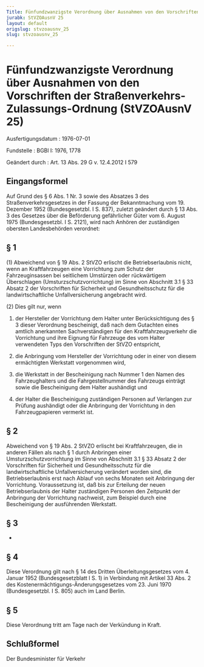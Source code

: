 ```yaml
---
Title: Fünfundzwanzigste Verordnung über Ausnahmen von den Vorschriften der Straßenverkehrs-Zulassungs-Ordnung
jurabk: StVZOAusnV 25
layout: default
origslug: stvzoausnv_25
slug: stvzoausnv_25

---
```


# Fünfundzwanzigste Verordnung über Ausnahmen von den Vorschriften der Straßenverkehrs-Zulassungs-Ordnung (StVZOAusnV 25)

Ausfertigungsdatum
:   1976-07-01

Fundstelle
:   BGBl I: 1976, 1778

Geändert durch
:   Art. 13 Abs. 29 G v. 12.4.2012 I 579


## Eingangsformel

Auf Grund des § 6 Abs. 1 Nr. 3 sowie des Absatzes 3 des Straßenverkehrsgesetzes in der Fassung der Bekanntmachung vom 19. Dezember 1952 (Bundesgesetzbl. I S. 837), zuletzt geändert durch § 13 Abs. 3 des Gesetzes über die Beförderung gefährlicher Güter vom 6. August 1975 (Bundesgesetzbl. I S. 2121), wird nach Anhören der zuständigen obersten Landesbehörden verordnet:


## § 1

(1) Abweichend von § 19 Abs. 2 StVZO erlischt die Betriebserlaubnis nicht, wenn an Kraftfahrzeugen eine Vorrichtung zum Schutz der Fahrzeuginsassen bei seitlichem Umstürzen oder rückwärtigem Überschlagen (Umsturzschutzvorrichtung) im Sinne von Abschnitt 3.1 § 33 Absatz 2 der Vorschriften für Sicherheit und Gesundheitsschutz für die landwirtschaftliche Unfallversicherung angebracht wird.

(2) Dies gilt nur, wenn

1.  der Hersteller der Vorrichtung dem Halter unter Berücksichtigung des § 3 dieser Verordnung bescheinigt, daß nach dem Gutachten eines amtlich anerkannten Sachverständigen für den Kraftfahrzeugverkehr die Vorrichtung und ihre Eignung für Fahrzeuge des vom Halter verwendeten Typs den Vorschriften der StVZO entspricht,


2.  die Anbringung vom Hersteller der Vorrichtung oder in einer von diesem ermächtigten Werkstatt vorgenommen wird,


3.  die Werkstatt in der Bescheinigung nach Nummer 1 den Namen des Fahrzeughalters und die Fahrgestellnummer des Fahrzeugs einträgt sowie die Bescheinigung dem Halter aushändigt und


4.  der Halter die Bescheinigung zuständigen Personen auf Verlangen zur Prüfung aushändigt oder die Anbringung der Vorrichtung in den Fahrzeugpapieren vermerkt ist.





## § 2

Abweichend von § 19 Abs. 2 StVZO erlischt bei Kraftfahrzeugen, die in anderen Fällen als nach § 1 durch Anbringen einer Umsturzschutzvorrichtung im Sinne von Abschnitt 3.1 § 33 Absatz 2 der Vorschriften für Sicherheit und Gesundheitsschutz für die landwirtschaftliche Unfallversicherung verändert worden sind, die Betriebserlaubnis erst nach Ablauf von sechs Monaten seit Anbringung der Vorrichtung. Voraussetzung ist, daß bis zur Erteilung der neuen Betriebserlaubnis der Halter zuständigen Personen den Zeitpunkt der Anbringung der Vorrichtung nachweist, zum Beispiel durch eine Bescheinigung der ausführenden Werkstatt.


## § 3

-


## § 4

Diese Verordnung gilt nach § 14 des Dritten Überleitungsgesetzes vom 4. Januar 1952 (Bundesgesetzblatt I S. 1) in Verbindung mit Artikel 33 Abs. 2 des Kostenermächtigungs-Änderungsgesetzes vom 23. Juni 1970 (Bundesgesetzbl. I S. 805) auch im Land Berlin.


## § 5

Diese Verordnung tritt am Tage nach der Verkündung in Kraft.


## Schlußformel

Der Bundesminister für Verkehr

